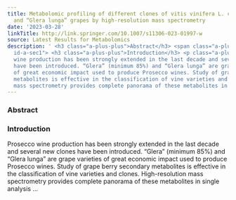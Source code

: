 ```yaml
---
title: Metabolomic profiling of different clones of vitis vinifera L. cv. “Glera”
  and “Glera lunga” grapes by high-resolution mass spectrometry
date: '2023-03-28'
linkTitle: http://link.springer.com/10.1007/s11306-023-01997-w
source: Latest Results for Metabolomics
description: ' <h3 class="a-plus-plus">Abstract</h3> <span class="a-plus-plus abstract-section
  id-a-sec1"> <h3 class="a-plus-plus">Introduction</h3> <p class="a-plus-plus">Prosecco
  wine production has been strongly extended in the last decade and several new clones
  have been introduced. “Glera” (minimum 85%) and “Glera lunga” are grape varieties
  of great economic impact used to produce Prosecco wines. Study of grape berry secondary
  metabolites is effective in the classification of vine varieties and clones. High-resolution
  mass spectrometry provides complete panorama of these metabolites in single analysis  ...'
---
```

 <h3 class="a-plus-plus">Abstract</h3> <span class="a-plus-plus abstract-section id-a-sec1"> <h3 class="a-plus-plus">Introduction</h3> <p class="a-plus-plus">Prosecco wine production has been strongly extended in the last decade and several new clones have been introduced. “Glera” (minimum 85%) and “Glera lunga” are grape varieties of great economic impact used to produce Prosecco wines. Study of grape berry secondary metabolites is effective in the classification of vine varieties and clones. High-resolution mass spectrometry provides complete panorama of these metabolites in single analysis  ...